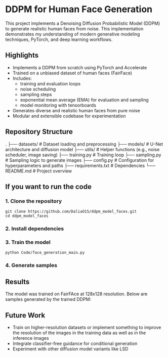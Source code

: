 # DDPM for Human Face Generation

This project implements a Denoising Diffusion Probabilistic Model (DDPM) to generate realistic human faces from noise. This implementation demonstrates my understanding of modern generative modeling techniques, PyTorch, and deep learning workflows.

## Highlights 
* Implements a DDPM from scratch using PyTorch and Accelerate
* Trained on a unbiased dataset of human faces (FairFace)
* Includes:
  * training and evaluation loops
  * noise scheduling
  * sampling steps
  * exponential mean average (EMA) for evaluation and sampling 
  * model monitoring with tensorboards
* Generates diverse and realistic human faces from pure noise
* Modular and extensible codebase for experimentation

## Repository Structure

[//]: # (Comment: I need to rework on this)

.
├── datasets/             # Dataset loading and preprocessing
├── models/               # U-Net architecture and diffusion model
├── utils/                # Helper functions (e.g., noise scheduler, image saving)
├── training.py           # Training loop
├── sampling.py          # Sampling logic to generate images
├── config.py             # Configuration for hyperparameters and paths
├── requirements.txt      # Dependencies
└── README.md             # Project overview

## If you want to run the code 

### 1. Clone the repository
```
git clone https://github.com/DaliaO15/ddpm_model_faces.git
cd ddpm_model_faces
```

### 2. Install dependencies

[//]: # (Comment: add a env file)

### 3. Train the model
```
python Code/face_generation_main.py
```
[//]: # (Comment: add screenshot of the tensorboard)

### 4. Generate samples

[//]: # (Comment: add a inference module)

## Results

The model was trained on FairFAce at 128x128 resolution. Below are samples generated by the trained DDPM:

[//]: # (Comment: add an image)

## Future Work

- Train on higher-resolution datasets or implement something to improve the resolution of the images in the training data as well as in the inference images
- Integrate classifier-free guidance for conditional generation
- Experiment with other diffusion model variants like LSD
